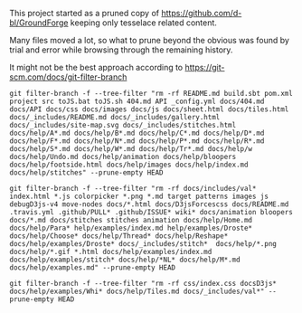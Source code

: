 This project started as a pruned copy of https://github.com/d-bl/GroundForge
keeping only tesselace related content.

Many files moved a lot, so what to prune beyond the obvious was found
by trial and error while browsing through the remaining history.

It might not be the best approach according to https://git-scm.com/docs/git-filter-branch

    git filter-branch -f --tree-filter "rm -rf README.md build.sbt pom.xml project src toJS.bat toJS.sh 404.md API _config.yml docs/404.md docs/API docs/css docs/images docs/js docs/sheet.html docs/tiles.html docs/_includes/README.md docs/_includes/gallery.html docs/_includes/site-map.svg docs/_includes/stitches.html docs/help/A*.md docs/help/B*.md docs/help/C*.md docs/help/D*.md docs/help/F*.md docs/help/N*.md docs/help/P*.md docs/help/R*.md docs/help/S*.md docs/help/W*.md docs/help/Tr*.md docs/help/w docs/help/Undo.md docs/help/animation docs/help/bloopers docs/help/footside.html docs/help/images docs/help/index.md docs/help/stitches" --prune-empty HEAD 
    
    git filter-branch -f --tree-filter "rm -rf docs/includes/val* index.html *.js colorpicker *.png *.md target patterns images js debugD3js-v4 move-nodes docs/*.html docs/D3jsForcescss docs/README.md .travis.yml .github/PULL* .github/ISSUE* wiki* docs/animation bloopers docs/*.md docs/stitches stitches animation docs/help/Home.md docs/help/Para* help/examples/index.md help/examples/Droste* docs/help/Choose* docs/help/Thread* docs/help/Reshape* docs/help/examples/Droste* docs/_includes/stitch*  docs/help/*.png docs/help/*.gif *.html docs/help/examples/index.md docs/help/examples/stitch* docs/help/*NL* docs/help/M*.md docs/help/examples.md" --prune-empty HEAD 

    git filter-branch -f --tree-filter "rm -rf css/index.css docsD3js* docs/help/examples/Whi* docs/help/Tiles.md docs/_includes/val*" --prune-empty HEAD 
